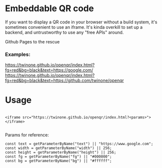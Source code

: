 # Embeddable QR code

If you want to display a QR code in your browser without a build system, it's sometimes convenient to use an iframe.
It's kinda overkill to set up a backend, and untrustworthy to use any "free APIs" around.

Github Pages to the rescue


### Examples:

https://twinone.github.io/openqr/index.html?fg=red&bg=black&text=https://google.com/
https://twinone.github.io/openqr/index.html?fg=red&bg=black&text=https://github.com/twinone/openqr


# Usage
```

<iframe src="https://twinone.github.io/openqr/index.html?<params>"></iframe>


```

Params for reference:
```
const text = getParameterByName("text") || "https://www.google.com";
const width = getParameterByName("width") || 256;
const height = getParameterByName("height") || 256;
const fg = getParameterByName("fg") || "#000000";
const bg = getParameterByName("bg") || "#ffffff";
```


